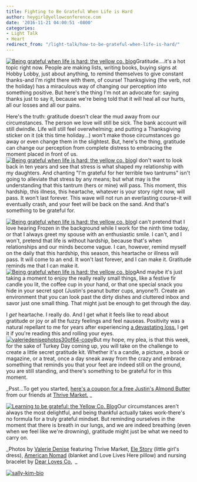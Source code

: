 ```yaml
---
title: Fighting to Be Grateful When Life is Hard
author: heygirl@yellowconference.com
date: '2016-11-21 04:00:51 -0800'
categories:
- Light Talk
- Heart
redirect_from: "/light-talk/how-to-be-grateful-when-life-is-hard/"
---
```


[![Being grateful when life is hard: the yellow co. blog](https://yellow-blog-images.imgix.net/2016/11/ValerieDenisePhotos27of64-copy.jpg)](https://yellow-blog-images.imgix.net/2016/11/ValerieDenisePhotos27of64-copy.jpg)Gratitude....it's a hot topic right now. People are making lists, writing books, buying signs at Hobby Lobby, just about anything, to remind themselves to give constant thanks-and I'm right there with them, of course! Thanksgiving (the verb, not the holiday) has a miraculous way of changing our perception into something positive. But here's the thing I'm not an advocate for: saying thanks just to say it, because we're being told that it will heal all our hurts, all our losses and all our pains.

Here's the truth: gratitude doesn't clear the mud away from our circumstances. The person we love will still be sick. The bank account will still dwindle. Life will still feel overwhelming; and putting a Thanksgiving sticker on it (ok this time holiday...) won't make those circumstances go away or even change them in the slightest. But, here's the thing, gratitude can change our perception from complete distress to embracing the moment placed in front of us.[![Being grateful when life is hard: the yellow co. blog](https://yellow-blog-images.imgix.net/2016/11/ValerieDenisePhotos19of64.jpg)](https://yellow-blog-images.imgix.net/2016/11/ValerieDenisePhotos19of64.jpg)I don't want to look back in ten years and see that stress is what shaped my relationship with my daughters. And chanting "I'm grateful for her terrible two tantrums" isn't going to alleviate that stress by any means; but what may is the understanding that this tantrum (hers or mine) will pass. This moment, this hardship, this illness, this heartache, whatever is your story right now, will pass. It won't last forever. This wave will not run an everlasting course-it will eventually crash, and your feet will be back on the sand. And that's something to be grateful for.

[![Being grateful when life is hard: the yellow co. blog](https://yellow-blog-images.imgix.net/2016/11/ValerieDenisePhotos21of64.jpg)](https://yellow-blog-images.imgix.net/2016/11/ValerieDenisePhotos21of64.jpg)I can't pretend that I love hearing Frozen in the background while I work for the ninth time today, or that I always greet my spouse with an enthusiastic smile. I can't, and I won't, pretend that life is without hardship, because that's when relationships and our minds become vague. I can, however, remind myself on the daily that this hardship, this season, this heartache or illness will pass. It will come to an end. It won't last forever, and I can make it. Gratitude reminds me that I can make it. [![Being grateful when life is hard: the yellow co. blog](https://yellow-blog-images.imgix.net/2016/11/ValerieDenisePhotos24of64.jpg)](https://yellow-blog-images.imgix.net/2016/11/ValerieDenisePhotos24of64.jpg)And maybe it's just taking a moment to enjoy the really really small things, like a festive fir candle you lit, the coffee cup in your hand, or that one special snack you hide in your secret spot (Justin's peanut butter cups, anyone?). Create an environment that you can look past the dirty dishes and cluttered inbox and savor just one small thing. That might just be enough to get through the day.

I _get_ heartache. I really do. And I get what it feels like to read about gratitude or joy or all the fuzzy feelings and feel nauseas. Positivity was a natural repellant to me for years after experiencing [a devastating loss.](http://lettersfromamister.tumblr.com/post/110196125777/an-old-newsletter) I get it if you're reading this and rolling your eyes.[![valeriedenisephotos30of64-copy](https://yellow-blog-images.imgix.net/2016/11/ValerieDenisePhotos30of64-copy.jpg)](https://yellow-blog-images.imgix.net/2016/11/ValerieDenisePhotos30of64-copy.jpg)But my hope, my plea, is that this week, for the sake of Turkey Day coming up, you will take on the challenge to create a little secret gratitude kit. Whether it's a candle, a picture, a book or magazine, or a treat, once a day sneak away from the crazy and embrace something that reminds you that your feet are indeed still on the ground, you are still standing, and there's something to be grateful for in this moment.

_Psst...To get you started, [here's a coupon for a free Justin's Almond Butter](https://thrivemarket.com/giftbox/yellowco-justinsalmondbutter?utm_source=partner&utm_campaign=giftboxgwp&utm_content=giftbox_justinsalmondbutter&aff_id=13051&t_id=1027723efb0b8bbddface19fc8d887&o_id=6&utm_medium=Yellow+Conference+11&aff_sub=partner&aff_sub2=Yellow%20Conference%2011&aff_sub3=giftboxgwp&aff_sub4=giftbox_justinsalmondbutter&aff_sub5=) from our friends at [Thrive Market.](https://thrivemarket.com/) _

[![Learning to be grateful: the Yellow Co. Blog](https://yellow-blog-images.imgix.net/2016/11/ValerieDenisePhotos3of64-copy.jpg)](https://yellow-blog-images.imgix.net/2016/11/ValerieDenisePhotos3of64-copy.jpg)Our circumstances aren't always the most delightful, and being thankful actually takes work-there's no formula for a truly grateful mindset. But reminding ourselves in the moment that there is breath in our lungs, and we are indeed breathing (even when we feel like we're drowning), gratitude might just be what we need to carry on.

_Photos by [Valerie Denise](http://www.valeriedenisephotos.com/) featuring Thrive Market, [Ele Story](http://www.elestory.com/) (little girl's dress), [American Nomad](https://shopamericannomad.com/) (blanket and Love Lives Here pillow) and nursing bracelet by [Dear Loves Co.](https://www.dearlovesco.com/)  _

[![sally-kim-bio](https://yellow-blog-images.imgix.net/2016/11/Sally-Kim-Bio.jpg)](http://lettersfromamister.tumblr.com/)
